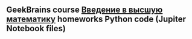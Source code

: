 ## GeekBrains course [Введение в высшую математику]() homeworks Python code (Jupiter Notebook files)
